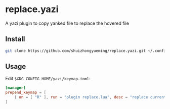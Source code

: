 # replace.yazi

A yazi plugin to copy yanked file to replace the hovered file

## Install

```sh
git clone https://github.com/shuizhongyueming/replace.yazi.git ~/.config/yazi/plugins/replace.yazi
```

## Usage

Edit `$XDG_CONFIG_HOME/yazi/keymap.toml`:

```toml
[manager]
prepend_keymap = [
	{ on = [ "R" ], run = "plugin replace.lua", desc = "replace current hovered file with yanked file" },
]
```
